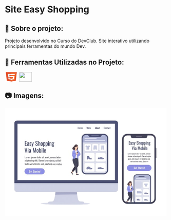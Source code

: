<h1>Site Easy Shopping</h1>
<h2>📄 Sobre o projeto: </h2>
<p>Projeto desenvolvido no Curso do DevClub. Site interativo utilizando principais ferramentas do mundo Dev. </p>
<h2>🔧 Ferramentas Utilizadas no Projeto:</h2>
 <div style= display:inline_block">
   <img align="center" alt="Higor-HTML" height="30" width="40" src="https://raw.githubusercontent.com/devicons/devicon/master/icons/html5/html5-original.svg">
   <img align="center" height="30" width="40 "src="https://cdn.jsdelivr.net/gh/devicons/devicon@latest/icons/css3/css3-original.svg" />     
 </div>
 <h2>📷 Imagens:</h2>
 <img src="./img/Tela_de_Apresentação.png">
 
